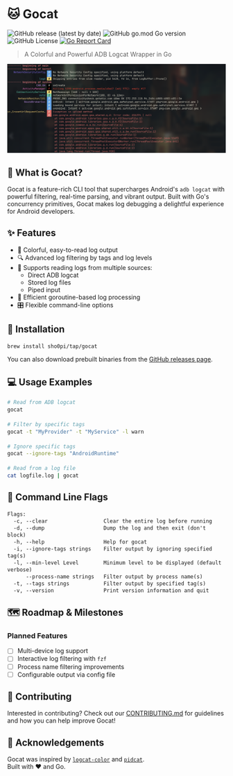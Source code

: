 # 🐱 Gocat

![GitHub release (latest by date)](https://img.shields.io/github/v/release/sho0pi/gocat)
![GitHub go.mod Go version](https://img.shields.io/github/go-mod/go-version/sho0pi/gocat)
![GitHub License](https://img.shields.io/github/license/sho0pi/gocat)
[![Go Report Card](https://goreportcard.com/badge/github.com/sho0pi/gocat)](https://goreportcard.com/report/github.com/sho0pi/gocat)

> A Colorful and Powerful ADB Logcat Wrapper in Go

![Gocat Demo Screenshot](assets/screenshot1.png)

## 🚀 What is Gocat?

Gocat is a feature-rich CLI tool that supercharges Android's `adb logcat` with powerful filtering, real-time parsing, and vibrant output. Built with Go's concurrency primitives, Gocat makes log debugging a delightful experience for Android developers.

## ✨ Features

- 🌈 Colorful, easy-to-read log output
- 🔍 Advanced log filtering by tags and log levels
- 📂 Supports reading logs from multiple sources:
  - Direct ADB logcat
  - Stored log files
  - Piped input
- 🚀 Efficient goroutine-based log processing
- 🎛️ Flexible command-line options

## 🔧 Installation

```bash
brew install sho0pi/tap/gocat
```

You can also download prebuilt binaries from the [GitHub releases page](https://github.com/Sho0pi/gocat/releases).

## 💻 Usage Examples

```bash
# Read from ADB logcat
gocat

# Filter by specific tags
gocat -t "MyProvider" -t "MyService" -l warn

# Ignore specific tags
gocat --ignore-tags "AndroidRuntime"

# Read from a log file
cat logfile.log | gocat
```

## 🚦 Command Line Flags

```
Flags:
  -c, --clear                  Clear the entire log before running
  -d, --dump                   Dump the log and then exit (don't block)
  -h, --help                   Help for gocat
  -i, --ignore-tags strings    Filter output by ignoring specified tag(s)
  -l, --min-level Level        Minimum level to be displayed (default verbose)
      --process-name strings   Filter output by process name(s)
  -t, --tags strings           Filter output by specified tag(s)
  -v, --version                Print version information and quit
```

## 🗺️ Roadmap & Milestones

### Planned Features
- [ ] Multi-device log support
- [ ] Interactive log filtering with `fzf`
- [ ] Process name filtering improvements
- [ ] Configurable output via config file

## 🤝 Contributing

Interested in contributing? Check out our [CONTRIBUTING.md](CONTRIBUTING.md) for guidelines and how you can help improve Gocat!

## 🌟 Acknowledgements

Gocat was inspired by [`logcat-color`](https://github.com/marshall/logcat-color) and [`pidcat`](https://github.com/JakeWharton/pidcat).  
Built with ❤️ and Go.
